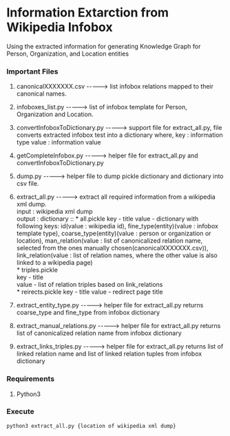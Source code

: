 # Information Extarction from Wikipedia Infobox
Using the extracted information for generating Knowledge Graph for Person, Organization, and Location entities

### Important Files

1. canonicalXXXXXXX.csv ----->  list infobox relations mapped to their canonical names.

2. infoboxes_list.py -----> list of infobox template for Person, Organization and Location.

3. convertInfoboxToDictionary.py -----> support file for extract_all.py, file converts extracted infobox test into a dictionary where, 									key : information type
									value : information value

4. getCompleteInfobox.py -----> helper file for extract_all.py and convertInfoboxToDictionary.py

5. dump.py -----> helper file to dump pickle dictionary and dictionary into csv file.

6. extract_all.py -----> extract all required information from a wikipedia xml dump. <br>
	input : wikipedia xml dump <br>
	output : dictionary :: 
		* all.pickle
			key - title
			value - dictionary with following keys: id(value : wikipedia id), fine_type(entity)(value : infobox template type), coarse_type(entity)(value : person or organization or location), man_relation(value : list of canonicalized relation name, selected from the ones manually chosen(canonicalXXXXXXX.csv)), link_relation(value : list of relation names, where the other value is also linked to a wikipedia page) <br>
		* triples.pickle <br>
			key - title <br>
			value - list of relation triples based on link_relations <br>
		* reirects.pickle
			key - title
			value - redirect page title

5. extract_entity_type.py -----> helper file for extract_all.py
								returns coarse_type and fine_type from infobox dictionary

6. extract_manual_relations.py -----> helper file for extract_all.py
								returns list of canonicalized relation name from infobox dictionary

7. extract_links_triples.py -----> helper file for extract_all.py
								returns list of linked relation name and list of linked relation tuples from infobox dictionary

### Requirements
1. Python3

### Execute

```
python3 extract_all.py {location of wikipedia xml dump}
```

